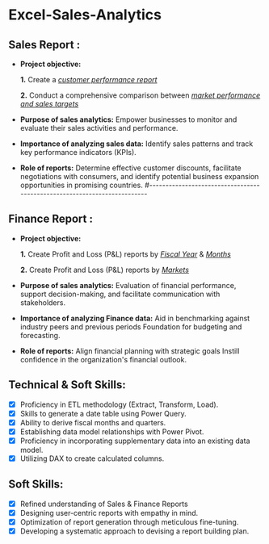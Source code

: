 # Excel-Sales-Analytics
## Sales Report :
- **Project objective:** 

    **1.** Create a _[customer performance report](https://github.com/mvahid/Excel-Sales-Analysis/blob/main/Customer%20Performance%20Report.pdf)_ 

    **2.** Conduct a comprehensive comparison between _[market performance and sales targets](https://github.com/mvahid/Excel-Sales-Analysis/blob/main/Customer%20Performance%20Report.pdf)_

- **Purpose of sales analytics:** Empower businesses to monitor and evaluate their sales activities and performance.

- **Importance of analyzing sales data:** Identify sales patterns and track key performance indicators (KPIs).

- **Role of reports:** Determine effective customer discounts, facilitate negotiations with consumers, and identify potential business expansion opportunities in promising countries.
#-------------------------------------------------------------------------
## Finance Report :

- **Project objective:** 

    **1.** Create Profit and Loss (P&L) reports by _[Fiscal Year](https://github.com/mvahid/Excel-Sales-Analysis/blob/main/P%26L%20Statement%20by%20Fiscal%20Year.pdf)_ & _[Months](https://github.com/mvahid/Excel-Sales-Analysis/blob/main/P%26L%20Statement%20by%20Months.pdf)_ 

   **2.** Create Profit and Loss (P&L) reports by _[Markets](https://github.com/mvahid/Excel-Sales-Analysis/blob/main/P%26L%20Statement%20by%20Markets.pdf)_

- **Purpose of sales analytics:** Evaluation of financial performance, support decision-making, and facilitate communication with stakeholders.

- **Importance of analyzing Finance data:** Aid in benchmarking against industry peers and previous periods Foundation for budgeting and forecasting.

- **Role of reports:** Align financial planning with strategic goals Instill confidence in the organization's financial outlook.


## Technical & Soft Skills:
- [x]	Proficiency in ETL methodology (Extract, Transform, Load).
- [x]	Skills to generate a date table using Power Query.
- [x]	Ability to derive fiscal months and quarters.
- [x]	Establishing data model relationships with Power Pivot.
- [x]	Proficiency in incorporating supplementary data into an existing data model.
- [x]	Utilizing DAX to create calculated columns.

## Soft Skills:
- [x]	Refined understanding of Sales & Finance Reports
- [x]	Designing user-centric reports with empathy in mind.
- [x]	Optimization of report generation through meticulous fine-tuning.
- [x]	Developing a systematic approach to devising a report building plan.

